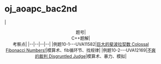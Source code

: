 # oj_aoapc_bac2nd



|<center>题号|<center>C++题解|<center>考察点|
|--|--|--|--|
|例题10-1---UVA11582|[巨大的斐波拉契数 Colossal Fibonacci Numbers!](https://blog.csdn.net/yl_puyu/article/details/105666635)|模算术、fib循环节、找规律|
|例题10-2---UVA12169|[不爽的裁判 Disgruntled Judge](https://blog.csdn.net/yl_puyu/article/details/105692269)|模算术、暴力、模拟|
